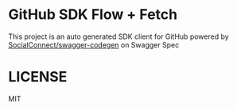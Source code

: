 GitHub SDK Flow + Fetch
=======================

This project is an auto generated SDK client for GitHub powered by 
[SocialConnect/swagger-codegen](https://github.com/SocialConnect/swagger-codegen) on Swagger Spec

# LICENSE

MIT
